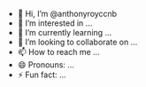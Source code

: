 - 👋 Hi, I’m @anthonyroyccnb
- 👀 I’m interested in ...
- 🌱 I’m currently learning ...
- 💞️ I’m looking to collaborate on ...
- 📫 How to reach me ...
- 😄 Pronouns: ...
- ⚡ Fun fact: ...

<!---
anthonyroyccnb/anthonyroyccnb is a ✨ special ✨ repository because its `README.md` (this file) appears on your GitHub profile.
You can click the Preview link to take a look at your changes.
--->
